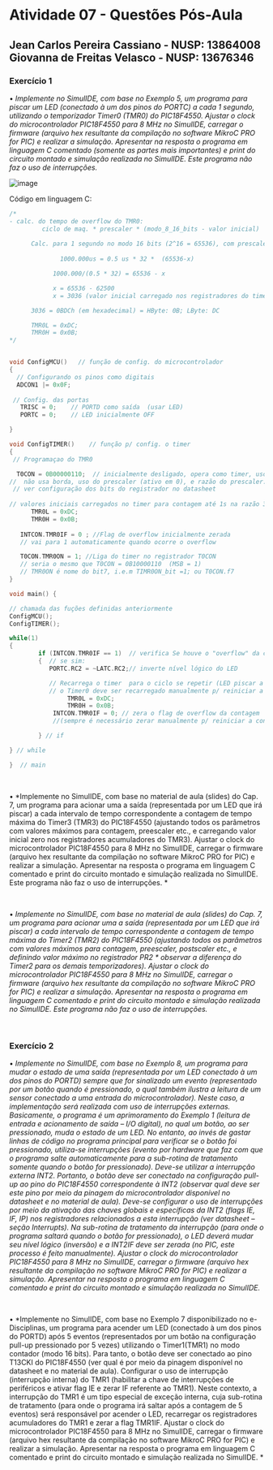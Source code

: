 # Atividade 07 - Questões Pós-Aula

## Jean Carlos Pereira Cassiano - NUSP: 13864008 <br> Giovanna de Freitas Velasco - NUSP: 13676346

### Exercício 1

• *Implemente no SimulIDE, com base no Exemplo 5, um programa para piscar um LED (conectado à um dos pinos do PORTC) a cada 1 segundo, utilizando o temporizador Timer0 (TMR0) do PIC18F4550. Ajustar o clock do microcontrolador PIC18F4550 para 8 MHz no SimulIDE, carregar o firmware (arquivo hex resultante da compilação no software MikroC PRO for PIC) e realizar a simulação. Apresentar na resposta o programa em linguagem C comentado (somente as partes mais importantes) e print do circuito montado e simulação realizada no SimulIDE. Este programa não faz o uso de interrupções.*

![image](https://github.com/user-attachments/assets/9dc77578-4e13-43cc-abb7-a4fc6bac4c9d)

Código em linguagem C:
``` C
/*
- calc. do tempo de overflow do TMR0:
         ciclo de maq. * prescaler * (modo_8_16_bits - valor inicial)
     
      Calc. para 1 segundo no modo 16 bits (2^16 = 65536), com prescaler de 32:
     
              1000.000us = 0.5 us * 32 *  (65536-x)

            1000.000/(0.5 * 32) = 65536 - x

            x = 65536 - 62500
            x = 3036 (valor inicial carregado nos registradores do timer0)

      3036 = 0BDCh (em hexadecimal) = HByte: 0B; LByte: DC

      TMR0L = 0xDC;
      TMR0H = 0x0B;
*/


void ConfigMCU()   // função de config. do microcontrolador
{
  // Configurando os pinos como digitais
  ADCON1 |= 0x0F;
  
 // Config. das portas
   TRISC = 0;    // PORTD como saída  (usar LED)
   PORTC = 0;    // LED inicialmente OFF

}

void ConfigTIMER()    // função p/ config. o timer
{
 // Programaçao do TMR0

  T0CON = 0B00000110;  // inicialmente desligado, opera como timer, uso do clock
//  não usa borda, uso do prescaler (ativo em 0), e razão do prescaler: 110 (128)
 // ver configuração dos bits do registrador no datasheet
 
// valores iniciais carregados no timer para contagem até 1s na razão 32 e modo 16 bits
      TMR0L = 0xDC;
      TMR0H = 0x0B;
   
   INTCON.TMR0IF = 0 ; //Flag de overflow inicialmente zerada
   // vai para 1 automaticamente quando ocorre o overflow

   T0CON.TMR0ON = 1; //Liga do timer no registrador T0CON
   // seria o mesmo que T0CON = 0B10000110  (MSB = 1)
   // TMR0ON é nome do bit7, i.e.m TIMR0ON_bit =1; ou T0CON.f7
}

void main() {

// chamada das fuções definidas anteriormente
ConfigMCU();
ConfigTIMER();

while(1)
{
        if (INTCON.TMR0IF == 1)  // verifica Se houve o "overflow" da contagem
        {  // se sim:
           PORTC.RC2 = ~LATC.RC2;// inverte nível lógico do LED

           // Recarrega o timer  para o ciclo se repetir (LED piscar a cada 1s)
           // o Timer0 deve ser recarregado manualmente p/ reiniciar a contagem
                TMR0L = 0xDC;
                TMR0H = 0x0B;
            INTCON.TMR0IF = 0; // zera o flag de overflow da contagem  
            //(sempre é necessário zerar manualmente p/ reiniciar a contagem)

        } // if

} // while

}  // main
```


<br>

• *Implemente no SimulIDE, com base no material de aula (slides) do Cap. 7, um programa para acionar uma a saída (representada por um LED que irá piscar) a cada intervalo de tempo correspondente a contagem de tempo máxima do Timer3 (TMR3) do PIC18F4550 (ajustando todos os parâmetros com valores máximos para contagem, preescaler etc., e carregando valor inicial zero nos registradores acumuladores do TMR3). Ajustar o clock do microcontrolador PIC18F4550 para 8 MHz no SimulIDE, carregar o firmware (arquivo hex resultante da compilação no software MikroC PRO for PIC) e realizar a simulação. Apresentar na resposta o programa em linguagem C comentado e print do circuito montado e simulação realizada no SimulIDE. Este programa não faz o uso de interrupções. *


<br>

• *Implemente no SimulIDE, com base no material de aula (slides) do Cap. 7, um programa para acionar uma a saída (representada por um LED que irá piscar) a cada intervalo de tempo correspondente a contagem de tempo máxima do Timer2 (TMR2) do PIC18F4550 (ajustando todos os parâmetros com valores máximos para contagem, preescaler, postscaler etc., e definindo valor máximo no registrador PR2 * observar a diferença do
Timer2 para os demais temporizadores). Ajustar o clock do microcontrolador PIC18F4550 para 8 MHz no SimulIDE, carregar o firmware (arquivo hex resultante da compilação no software MikroC PRO for PIC) e realizar a simulação. Apresentar na resposta o programa em linguagem C comentado e print do circuito montado e simulação realizada no SimulIDE. Este programa não faz o uso de interrupções.*


<br>


### Exercício 2


• *Implemente no SimulIDE, com base no Exemplo 8, um programa para mudar o estado de uma saída (representada por um LED conectado à um dos pinos do PORTD) sempre que for sinalizado um evento (representado por um botão quando é pressionado, o qual também ilustra a leitura de um sensor conectado a uma entrada do microcontrolador). Neste caso, a implementação será realizada com uso de interrupções externas. Basicamente, o programa é um aprimoramento do Exemplo 1 (leitura de entrada e acionamento de saída – I/O digital), no qual um botão, ao ser pressionado, muda o estado de um LED. No entanto, ao invés de gastar linhas de código no programa principal para verificar se o botão foi pressionado, utiliza-se interrupções (evento por hardware que faz com que o programa salte automaticamente para a sub-rotina de tratamento somente quando o botão for pressionado). Deve-se utilizar a interrupção externa INT2. Portanto, o botão deve ser conectado na configuração pull-up ao pino do PIC18F4550 correspondente à INT2 (observar qual deve ser este pino por meio da pinagem do microcontrolador disponível no datasheet e no material de aula). Deve-se configurar o uso de interrupções por meio da ativação das chaves globais e específicas da INT2 (flags IE, IF, IP) nos registradores relacionados a esta interrupção (ver datasheet – seção Interrupts). Na sub-rotina de tratamento da interrupção (para onde o programa saltará quando o botão for pressionado), o LED deverá mudar seu nível lógico (inversão) e a INT2IF deve ser zerada (no PIC, este processo é feito manualmente). Ajustar o clock do microcontrolador PIC18F4550 para 8 MHz no SimulIDE, carregar o firmware (arquivo hex resultante da compilação no software MikroC PRO for PIC) e realizar a simulação. Apresentar na resposta o programa em linguagem C comentado e print do circuito montado e simulação realizada no SimulIDE.*


<br>


• *Implemente no SimulIDE, com base no Exemplo 7 disponibilizado no e-Disciplinas, um programa para acender um LED (conectado à um dos pinos do PORTD) após 5 eventos (representados por um botão na configuração pull-up pressionado por 5 vezes) utilizando o Timer1(TMR1) no modo contador (modo 16 bits). Para tanto, o botão deve ser conectado ao pino T13CKI do PIC18F4550 (ver qual é por meio da pinagem disponível no datasheet e no material de aula). Configurar o uso de interrupção (interrupção interna) do TMR1 (habilitar a chave de interrupções de periféricos e ativar flag IE e zerar IF referente ao TMR1). Neste contexto, a interrupção do TMR1 é um tipo especial de exceção interna, cuja sub-rotina de tratamento (para onde o programa irá saltar após a contagem de 5 eventos) será responsável por acender o LED, recarregar os registradores acumuladores do TMR1 e zerar a flag TMR1IF. Ajustar o clock do microcontrolador PIC18F4550 para 8 MHz no SimulIDE, carregar o firmware (arquivo hex resultante da compilação no software MikroC PRO for PIC) e realizar a simulação. Apresentar na resposta o programa em linguagem C comentado e print do circuito montado e simulação realizada no SimulIDE. *


<br>




